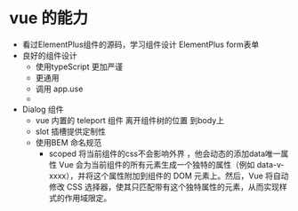 # vue 的能力

- 看过ElementPlus组件的源码，学习组件设计
    ElementPlus form表单
- 良好的组件设计
    - 使用typeScript 更加严谨
    - 更通用
    - 调用 app.use
    - 
- Dialog 组件
    - vue 内置的 teleport 组件 离开组件树的位置 到body上
    - slot 插槽提供定制性
    - 使用BEM 命名规范 
        - scoped 将当前组件的css不会影响外界 ，他会动态的添加data唯一属性 
        Vue 会为当前组件的所有元素生成一个独特的属性（例如 data-v-xxxx），并将这个属性附加到组件的 DOM 元素上。然后，Vue 将自动修改 CSS 选择器，使其只匹配带有这个独特属性的元素，从而实现样式的作用域限定。
        
